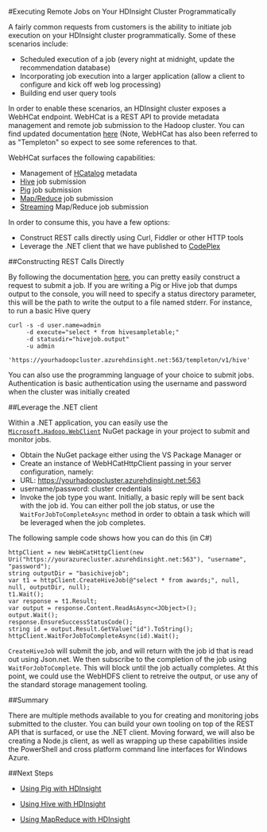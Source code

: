 <properties linkid="develope-hdinsight-remote-jobs" urlDisplayName="Remote Jobs with HDInsight" pageTitle="Programmatically execute remote jobs on HDInsight - Windows Azure developer guidance" metaKeywords="remote job, remote job hdinsight, hdinsight azure" metaDescription="How to programmatically execute remote jobs on your HDInsight cluster" metaCanonical="http://www.windowsazure.com/en-us/manage/hdinsight/remotejobexecution" umbracoNaviHide="0" disqusComments="1" writer="sburgess" editor="mollybos" manager="paulettm" />

#Executing Remote Jobs on Your HDInsight Cluster Programmatically

A fairly common requests from customers is the ability to initiate job execution on your HDInsight cluster programmatically.  Some of these scenarios include:

* Scheduled execution of a job (every night at midnight, update the recommendation database)
* Incorporating job execution into a larger application (allow a client to configure and kick off web log processing)
* Building end user query tools 

In order to enable these scenarios, an HDInsight cluster exposes a WebHCat endpoint.  WebHCat is a REST API to provide metadata management and remote job submission to the Hadoop cluster.  You can find updated documentation [here](http://docs.hortonworks.com/HDPDocuments/HDP1/HDP-Win-1.1/ds_Templeton/index.html) (Note, WebHCat has also been referred to as "Templeton" so expect to see some references to that.

WebHCat surfaces the following capabilities:

* Management of [HCatalog](http://incubator.apache.org/hcatalog/) metadata 
* [Hive](http://hive.apache.org/) job submission
* [Pig](http://pig.apache.org/) job submission
* [Map/Reduce](http://hadoop.apache.org/docs/r1.0.4/mapred_tutorial.html) job submission
* [Streaming](http://hadoop.apache.org/docs/r1.0.4/streaming.html) Map/Reduce job submission 


In order to consume this, you have a few options:

* Construct REST calls directly using Curl, Fiddler or other HTTP tools
* Leverage the .NET client that we have published to [CodePlex](http://hdx.codeplex.com)

##Constructing REST Calls Directly

By following the documentation [here](http://docs.hortonworks.com/HDPDocuments/HDP1/HDP-Win-1.1/ds_Templeton/index.html), you can pretty easily construct a request to submit a job.  If you are writing a Pig or Hive job that dumps output to the console, you will need to specify a status directory parameter, this will be the path to write the output to a file named stderr.  For instance, to run a basic Hive query
   
    curl -s -d user.name=admin 
         -d execute="select * from hivesampletable;" 
         -d statusdir="hivejob.output" 
         -u admin
          'https://yourhadoopcluster.azurehdinsight.net:563/templeton/v1/hive'

You can also use the programming language of your choice to submit jobs.  Authentication is basic authentication using the username and password when the cluster was initially created

##Leverage the .NET client

Within a .NET application, you can easily use the [`Microsoft.Hadoop.WebClient`](http://www.nuget.org/packages/Microsoft.Hadoop.WebClient) NuGet package in your project to submit and monitor jobs.

* Obtain the NuGet package either using the VS Package Manager or 
* Create an instance of WebHCatHttpClient passing in your server configuration, namely:
 * URL: https://yourhadoopcluster.azurehdinsight.net:563
 * username/password: cluster credentials
* Invoke the job type you want.  Initially, a basic reply will be sent back with the job id.  You can either poll the job status, or use the `WaitForJobToCompleteAsync` method in order to obtain a task which will be leveraged when the job completes.

The following sample code shows how you can do this (in C#) 

    httpClient = new WebHCatHttpClient(new Uri("https://yourazurecluster.azurehdinsight.net:563"), "username", "password");
    string outputDir = "basichivejob";
    var t1 = httpClient.CreateHiveJob(@"select * from awards;", null, null, outputDir, null);
    t1.Wait();
    var response = t1.Result;
    var output = response.Content.ReadAsAsync<JObject>();
    output.Wait();
    response.EnsureSuccessStatusCode();
    string id = output.Result.GetValue("id").ToString();
    httpClient.WaitForJobToCompleteAsync(id).Wait();
          
`CreateHiveJob` will submit the job, and will return with the job id that is read out using Json.net.  We then subscribe to the completion of the job using `WaitForJobToComplete`.  This will block until the job actually completes.  At this point, we could use the WebHDFS client to retreive the output, or use any of the standard storage management tooling. 

##Summary

There are multiple methods available to you for creating and monitoring jobs submitted to the cluster.  You can build your own tooling on top of the REST API that is surfaced, or use the .NET client.  Moving forward, we will also be creating a Node.js client, as well as wrapping up these capabilities inside the PowerShell and cross platform command line interfaces for Windows Azure. 

##Next Steps

* [Using Pig with HDInsight][hdinsight-pig] 

* [Using Hive with HDInsight][hdinsight-hive]

* [Using MapReduce with HDInsight][hdinsight-mapreduce]

[hdinsight-pig]: /en-us/manage/services/hdinsight/howto-pig/
[hdinsight-hive]: /en-us/manage/services/hdinsight/howto-hive/
[hdinsight-mapreduce]: /en-us/manage/services/hdinsight/howto-mapreduce/